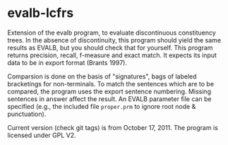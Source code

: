 evalb-lcfrs
===========

Extension of the evalb program, to evaluate discontinuous constituency trees.
In the absence of discontinuity, this program should yield the same results as
EVALB, but you should check that for yourself. This program returns precision,
recall, f-measure and exact match. It expects its input data to be in export
format (Brants 1997).

Comparsion is done on the basis of "signatures", bags of labeled bracketings
for non-terminals. To match the sentences which are to be compared, the program
uses the export sentence numbering. Missing sentences in answer affect the
result. An EVALB parameter file can be specified (e.g., the included file
``proper.prm`` to ignore root node & punctuation).

Current version (check git tags) is from October 17, 2011. The program
is licensed under GPL V2.
